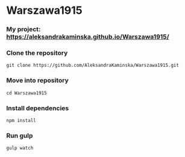 # Warszawa1915

### My project: https://aleksandrakaminska.github.io/Warszawa1915/

### Clone the repository

 `git clone https://github.com/AleksandraKaminska/Warszawa1915.git`

### Move into repository

 `cd Warszawa1915`

### Install dependencies

 `npm install`

### Run gulp

 `gulp watch`

